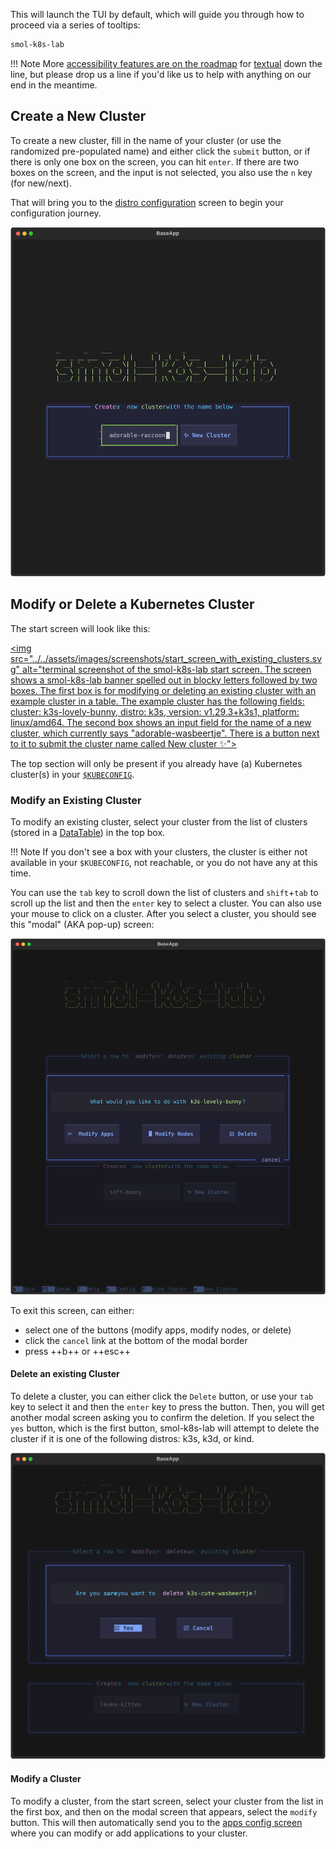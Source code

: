 This will launch the TUI by default, which will guide you through how to proceed via a series of tooltips:

```bash
smol-k8s-lab
```

!!! Note
    More [accessibility features are on the roadmap](https://textual.textualize.io/roadmap/#features) for [textual](https://textual.textualize.io/) down the line, but please drop us a line if you'd like us to help with anything on our end in the meantime.


## Create a New Cluster

To create a new cluster, fill in the name of your cluster (or use the randomized pre-populated name) and either click the `submit` button, or if there is only one box on the screen, you can hit `enter`. If there are two boxes on the screen, and the input is not selected, you also use the `n` key (for new/next).

That will bring you to the [distro configuration](/distro_screen) screen to begin your configuration journey.

[<img src="../../assets/images/screenshots/start_screen.svg" alt="terminal screenshot of the smol-k8s-lab start screen. The screenshot shows smol-k8s-lab spelled out in block letters followed by one box containing two elements: an input field, pre-populated with a random cluster name, and a submit button for that input field.">](../../assets/images/screenshots/start_screen.svg)


## Modify or Delete a Kubernetes Cluster

The start screen will look like this:

[<img src="../../assets/images/screenshots/start_screen_with_existing_clusters.svg" alt="terminal screenshot of the smol-k8s-lab start screen. The screen shows a smol-k8s-lab banner spelled out in blocky letters followed by two boxes. The first box is for modifying or deleting an existing cluster with an example cluster in a table. The example cluster has the following fields: cluster: k3s-lovely-bunny, distro: k3s, version: v1.29.3+k3s1, platform: linux/amd64. The second box shows an input field for the name of a new cluster, which currently says "adorable-wasbeertje". There is a button next to it to submit the cluster name called New cluster ✨">](../../assets/images/screenshots/start_screen_with_existing_clusters.svg)


The top section will only be present if you already have (a) Kubernetes cluster(s) in your [`$KUBECONFIG`](https://kubernetes.io/docs/concepts/configuration/organize-cluster-access-kubeconfig/#the-kubeconfig-environment-variable).


### Modify an Existing Cluster

To modify an existing cluster, select your cluster from the list of clusters (stored in a [DataTable](https://textual.textualize.io/widgets/data_table/)) in the top box.

!!! Note
    If you don't see a box with your clusters, the cluster is either not available in your `$KUBECONFIG`, not reachable, or you do not have any at this time.

You can use the `tab` key to scroll down the list of clusters and `shift`+`tab` to scroll up the list and then the `enter` key to select a cluster. You can also use your mouse to click on a cluster. After you select a cluster, you should see this "modal" (AKA pop-up) screen:

[<img src="../../assets/images/screenshots/modify_cluster_modal_screen.svg" alt="terminal screenshot showing smol-k8s-lab after selecting a cluster from the list. This shows the previous screen dimmed in the background with an overlaid modal screen featuring the text 'What would you like to do with k3s-lovely-bunny' and 3 buttons. Button 1: ✏️ Modify Apps, Button 2: 🖥️Modify Nodes, Button 3: Delete. At the bottom of the border for the modal screen, it has a link that says cancel.">](../../assets/images/screenshots/modify_cluster_modal_screen.svg)

To exit this screen, can either:

  - select one of the buttons (modify apps, modify nodes, or delete)
  - click the `cancel` link at the bottom of the modal border
  - press ++b++ or ++esc++


#### Delete an existing Cluster

To delete a cluster, you can either click the `Delete` button, or use your `tab` key to select it and then the `enter` key to press the button. Then, you will get another modal screen asking you to confirm the deletion. If you select the `yes` button, which is the first button, smol-k8s-lab will attempt to delete the cluster if it is one of the following distros: k3s, k3d, or kind.


[<img src="../../assets/images/screenshots/delete_cluster_confirmation.svg" alt="terminal screenshot showing smol-k8s-lab after selecting delete button. Shows a deletion confirmation modal screen that says 'Are you sure?' and it has two buttons: button 1: yes, button 2: cancel">](../../assets/images/screenshots/delete_cluster_confirmation.svg)


#### Modify a Cluster

To modify a cluster, from the start screen, select your cluster from the list in the first box, and then on the modal screen that appears, select the `modify` button. This will then automatically send you to the [apps config screen](/apps_screen) where you can modify or add applications to your cluster.
